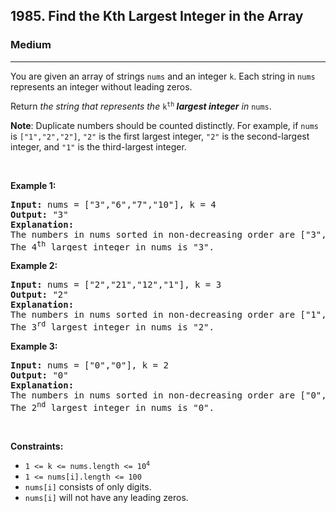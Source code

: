 <h2>1985. Find the Kth Largest Integer in the Array</h2><h3>Medium</h3><hr><div><p>You are given an array of strings <code>nums</code> and an integer <code>k</code>. Each string in <code>nums</code> represents an integer without leading zeros.</p>

<p>Return <em>the string that represents the </em><code>k<sup>th</sup></code><em><strong> largest integer</strong> in </em><code>nums</code>.</p>

<p><strong>Note</strong>: Duplicate numbers should be counted distinctly. For example, if <code>nums</code> is <code>["1","2","2"]</code>, <code>"2"</code> is the first largest integer, <code>"2"</code> is the second-largest integer, and <code>"1"</code> is the third-largest integer.</p>

<p>&nbsp;</p>
<p><strong>Example 1:</strong></p>

<pre><strong>Input:</strong> nums = ["3","6","7","10"], k = 4
<strong>Output:</strong> "3"
<strong>Explanation:</strong>
The numbers in nums sorted in non-decreasing order are ["3","6","7","10"].
The 4<sup>th</sup> largest integer in nums is "3".
</pre>

<p><strong>Example 2:</strong></p>

<pre><strong>Input:</strong> nums = ["2","21","12","1"], k = 3
<strong>Output:</strong> "2"
<strong>Explanation:</strong>
The numbers in nums sorted in non-decreasing order are ["1","2","12","21"].
The 3<sup>rd</sup> largest integer in nums is "2".
</pre>

<p><strong>Example 3:</strong></p>

<pre><strong>Input:</strong> nums = ["0","0"], k = 2
<strong>Output:</strong> "0"
<strong>Explanation:</strong>
The numbers in nums sorted in non-decreasing order are ["0","0"].
The 2<sup>nd</sup> largest integer in nums is "0".
</pre>

<p>&nbsp;</p>
<p><strong>Constraints:</strong></p>

<ul>
	<li><code>1 &lt;= k &lt;= nums.length &lt;= 10<sup>4</sup></code></li>
	<li><code>1 &lt;= nums[i].length &lt;= 100</code></li>
	<li><code>nums[i]</code> consists of only digits.</li>
	<li><code>nums[i]</code> will not have any leading zeros.</li>
</ul>
</div>